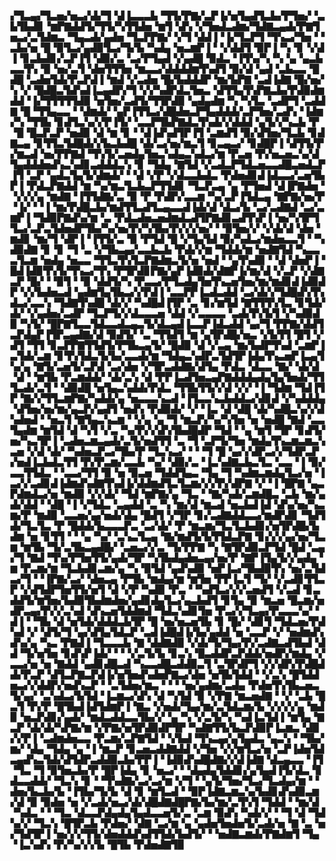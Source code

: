 ▞▜▃▄▞▜▃▅▞▅▃▞▟▞▜▝▟▐▃▃▃▙▝▜▜▞▛▇▞▃▛▐▞▅▜▄▟▜▃▙▞▛▜▅▞▝▃▙▜▙▟▊▝▆▛▇▟▟▜▞▜▜▞▚▜▜▟▅▝▆▜▝▟▚▝▞▜▅▟▃▟▆▞▜▟▇▃▄▟▞▛▇▜▅▃▞▃▜▟▆▃▝▜▄▃▟▞▄▟▅▝▜▃▛▛▇▞▝▞▜▝▟▟▐▝▐▞▜▃▛▜▝▜▚▃▞▜▅▝▝▃▙▞▅▝█▝▉▜▃▞▄▟▉▜▃▞▜▞▙▝▚▟▄▝▅▃▆▛▐▝▝▞▟▟▜▝▉▛▐▝▚▝▊▝▞▟▐▝▊▃▙▟▊▞▃▛▐▜▝▟▉▞▃▝▃▞▛▜▄▟▝▞▄▟█▝▉▟▃▝▐▜▚▞▚▝▚▝▄▝▄▃▙▃▃▜▚▝▉▝▅▞▃▜▝▟▅▜▜▜▅▝▆▃▃▞▟▟▟▟▆▜▚▟▜▝▉▞▟▝▄▟▝▃▙▃▃▝█▟█▝▃▟▅▜▟▞▛▃▛▟▐▝▆▟▝▞▃▟▅▝█▞▙▟▟▟▛▝▆▞▙▛▇▝▃▟▐▟▇▝█▞▅▞▚▝▞▝█▟█▃▜▟▚▟▐▃▄▟▛▞▜▝▞▞▚▟▛▟▃▜▅▃▝▟▜▜▄▜▚▛▇▃▙▞▛▟▉▟▆▟▟▝▐▞▜▜▜▜▜▟▉▝▅▜▅▞▃▟▜▞▜▜▛▟▉▝▄▟▄▟▆▝▚▝▚▜▃▝▃▟▛▜▝▃▟▟▇▝█▝▜▜▄▃▃▝▝▟▆▟▞▝▄▛▐▜▜▃▞▟█▟▅▃▛▜▄▟▟▟▞▃▛▜▅▞▃▟▚▝▐▟▆▞▚▝▜▜▙▝▊▟▜▃▚▞▞▛▐▜▞▝▃▃▛▜▙▛▇▟▃▜▚▟▞▞▟▟▟▝▄▜▞▞▚▃▙▝▛▝█▝█▃▛▃▛▝▅▟▉▝▟▝▆▝▊▝▝▟▐▟▚▟▜▛▐▜▝▃▆▟▜▝▉▞▟▜▅▞▜▃▙▝▊▟▇▃▄▝▊▜▜▃▜▟█▟▞▞▙▃▙▟█▝▟▞▃▞▅▞▆▃▜▝▊▃▄▃▞▝▊▟█▛▐▝▟▜▜▞▛▞▆▃▟▝▅▞▛▛▇▟▝▜▚▜▞▃▅▟▄▜▅▃▚▟▄▃▚▟▃▞▆▝▛▃▅▝▛▞▅▃▅▃▚▞▟▜▄▟▟▟▅▟▚▃▚▟▊▃▟▟▟▃▚▝▊▝▜▟▄▝▇▜▟▝▞▃▟▃▛▜▟▃▅▃▃▟█▃▅▟▃▛▐▜▝▃▛▝▄▟▃▜▄▜▞▟▆▟▞▝▝▟▝▞▛▝▞▟▃▃▙▟▃▝▛▟▅▟▊▟▐▟▃▃▞▃▅▜▙▛▐▝▛▟▃▛▇▟▟▝▆▝▚▞▆▃▜▃▙▃▛▜▜▟▊▝▜▃▛▃▄▝▄▝▛▜▅▟▝▟▐▛▇▟▅▝▝▞▞▞▄▝▆▟▇▝▐▜▜▟▇▞▃▝▉▝▛▝▛▟▛▞▃▃▆▝▚▞▃▛▐▜▟▃▄▝▇▛▇▞▅▞▛▝▐▞▝▝▐▝▆▞▛▟█▃▙▞▆▟▜▜▃▟▜▃▄▃▃▟▐▟▞▟▝▟▃▞▙▝▃▞▃▟▇▟▝▃▞▃▆▛▐▝▜▟▉▛▇▟▚▞▆▝▃▝▛▟▃▟▅▃▅▟▆▟▃▟▜▛▇▟▊▃▟▜▚▛▐▝▅▞▚▜▛▜▜▃▞▃▛▃▜▟▅▟▛▜▙▞▚▞▅▞▛▞▚▜▙▞▛▞▞▞▅▞▝▝▉▜▅▞▞▝▞▟▞▟▝▟▅▝▆▟▊▝▆▞▜▝▟▛▐▝▐▜▜▞▃▝▉▝▛▜▟▝█▝▞▜▄▜▟▝▉▞▚▟▃▞▆▟▅▃▃▜▝▝▚▟▉▟▇▝▊▝▊▝▜▝▃▝▞▜▙▃▄▞▃▃▙▃▙▝▛▟▞▞▆▝▜▟▟▞▆▝▅▟▇▜▟▝▚▃▃▃▜▃▆▝▅▟▄▝▅▃▃▝▜▜▃▜▚▜▃▛▇▟▆▃▜▞▅▝▅▟▝▝▄▜▚▟▉▝▝▟▝▟▅▛▐▝█▟▐▟▉▜▚▜▞▜▚▃▞▜▚▝▛▜▛▟▊▛▇▞▄▛▐▟▉▟▞▟▇▛▐▞▆▞▟▝▞▃▛▝▞▟▇▃▛▝█▞▝▝▉▜▝▝▉▝▟▟▜▞▚▝▛▃▃▞▛▜▃▟▄▜▅▜▚▃▅▜▅▞▆▞▆▟▊▟▐▟▉▟▛▝▞▞▙▟▅▃▟▝▄▟▆▜▄▜▙▃▞▞▛▟▐▝▃▃▛▛▐▃▟▃▟▟▝▃▞▟▞▞▜▟█▟▚▜▚▟▃▞▃▃▚▝▜▟▇▜▚▟█▝▟▞▞▝▚▟█▟▐▜▛▝▃▝▊▞▆▜▟▝▇▜▜▜▚▜▃▝▊▜▟▞▟▞▝▞▄▟▅▞▃▟▛▝▜▃▛▜▞▞▟▃▃▃▅▝▟▟▝▞▃▃▃▃▝▃▟▞▛▞▙▜▝▞▚▟▉▟▉▝▚▜▞▝█▛▇▜▃▃▜▟▃▃▟▃▄▃▜▞▟▃▄▟▐▃▃▛▐▟▃▟▟▝▄▞▜▝▛▛▇▞▟▟▜▃▛▟▄▛▐▜▛▃▄▟▇▞▟▝▉▟▜▞▝▃▝▜▜▟▜▝▆▝▄▜▛▟█▞▅▃▝▞▙▜▜▝█▜▝▞▟▜▝▜▜▝▊▃▛▛▇▜▜▟▜▞▛▜▙▃▄▜▞▝█▟▉▝▟▝▞▃▄▝▆▞▙▟▛▜▚▟▝▃▆▛▐▃▜▟▞▃▆▝▊▜▚▜▟▃▜▞▙▞▃▃▟▞▆▝▜▟▄▃▚▟▛▃▜▟▜▛▐▟▄▜▚▃▅▛▐▃▄▜▚▞▄▝▇▜▞▃▅▜▞▃▛▟▝▃▞▟▅▝▞▜▛▃▟▟▇▞▟▜▄▝▛▟▃▝▟▃▃▝▇▞▝▟▞▟▝▟▝▝▆▜▙▝▛▃▆▟▟▞▝▟▞▃▚▝▟▝▛▛▐▃▟▜▅▃▄▛▇▟▟▟▄▟▄▜▄▜▅▟▞▜▜▜▃▟▞▃▜▝▝▟▉▟█▝▅▜▄▃▚▟▟▞▛▟▃▝▜▜▙▜▜▞▞▟▝▞▞▝▐▝▜▟▆▝▜▟▐▜▛▝▇▞▞▜▜▃▆▛▇▞▚▟▟▞▄▝▅▃▃▃▚▃▟▝▐▜▃▃▚▃▙▟▟▃▞▟▊▟▝▞▚▟▟▟▄▝▟▜▅▞▅▞▆▞▄▃▛▞▄▟▜▝▅▟▚▝▛▟▉▟▞▝▞▝▐▃▝▟▝▟█▝▟▞▚▟█▃▚▞▞▟▚▟▅▟▝▝▅▃▜▝▇▜▄▃▚▃▆▝▝▞▄▝▄▝▜▝▆▃▛▞▚▞▚▜▅▝▅▝▅▟█▝▇▟▝▃▃▜▄▟▆▝▆▜▟▝▟▝▚▜▝▞▃▝▚▞▛▞▞▟▚▜▙▟█▟▛▝▜▟▝▝▄▝▆▜▝▜▛▝▊▟▜▞▅▞▚▃▜▛▐▝▃▟▅▃▆▃▄▟▞▃▜▞▅▟▜▜▝▃▝▜▝▃▛▜▞▜▅▝▆▟▄▜▚▃▆▃▆▃▚▃▅▝▞▟▝▟▞▝▚▟▅▃▛▃▞▜▙▞▛▝▜▃▚▃▞▝▝▝▜▝█▝▄▞▞▟▛▃▞▞▜▟▛▃▛▞▅▟▐▃▙▟▃▜▜▝▛▞▛▃▆▞▃▃▙▝▚▞▝▟▉▞▃▝▐▃▚▟▇▃▙▃▜▃▝▃▃▝▐▝▉▞▃▃▜▜▟▃▝▝▃▃▞▜▜▝▉▝▅▝▉▃▅▝▜▟▟▜▄▃▝▜▄▝▜▝▚▟▆▃▆▟▄▜▃▞▅▝▐▃▞▞▃▟▊▟▐▟▆▟▚▟▇▜▚▟▐▞▟▟▆▟▜▃▜▃▆▞▞▞▛▞▟▛▇▝▞▝▐▝█▛▇▝▄▃▛▟▆▟▃▞▅▝▆▟▉▝▞▞▟▞▝▜▟▝▆▛▇▞▄▝▜▃▝▝▇▞▚▟▞▃▆▟█▃▝▃▙▝▆▞▄▟▞▟▟▝▝▟█▝▐▝▞▜▟▃▝▃▄▟▟▝▃▝▚▝▆▞▟▝▆▃▟▝▅▃▙▟▐▟▝▟▚▞▅▞▚▃▆▞▛▝▆▟▉▝▃▃▅▞▄▞▅▟▞▟▄▝█▟▜▝▞▜▛▝▊▞▃▟▇▟▟▃▃▞▆▟▛▟▊▝▜▟▜▟▞▜▃▜▃▝▛▝█▟▟▞▙▃▃▃▛▃▝▃▞▟▞▝▛▝▆▃▆▞▜▃▜▃▙▟▊▞▅▜▛▟█▞▙▟▆▝▅▝▊▜▜▝▝▝▄▝▚▞▝▃▚▃▜▃▄▝▇▞▆▟▜▞▙▜▜▟▃▛▇▝▊▞▞▞▄▞▅▞▜▃▆▝▆▜▙▝▜▞▃▜▙▃▄▟█▞▝▃▅▃▞▞▃▝▜▞▛▛▇▝▚▝▇▜▛▟▉▃▛▜▟▝█▟▝▃▄▞▜▝▇▟▝▜▚▞▛▜▅▜▜▞▄▟▞▜▛▝▚▜▙▟▄▟▅▃▄▞▅▞▛▝▇▛▐▜▄▜▞▞▄▟▄▝▆▝▛▃▆▞▆▝▜▃▙▟▊▃▆▞▄▝▚▝▉▜▟▝▄▟▚▟▉▝▅▛▐▃▞▜▙▟▉▜▚▝▅▞▃▜▟▃▞▜▝▝▐▛▇▞▃▞▝▟▅▃▄▝▛▜▙▝▆▟▄▞▆▝▆▜▅▝▛▛▐▃▜▝▜▞▝▞▃▟▊▜▜▃▛▝▞▟▜▟▛▜▅▜▜▞▅▜▝▟▝▞▛▝▚▟▉▝▛▃▝▝▚▟▜▃▞▞▞▃▅▟▜▝▞▃▟▝▊▃▟▟▜▞▆▜▅▞▙▟▉▜▙▟▆▟▅▞▄▟▊▟▄▜▃▞▄▃▙▟▜▝▊▜▄▝▉▝▆▃▅▝█▃▆▞▅▟▛▃▄▞▛▞▞▃▚▟▝▟▚▃▅▜▟▟▆▟▝▜▟▃▚▟▊▜▅▝▛▃▞▞▜▃▄▞▛▃▃▃▚▞▝▟▐▝▝▜▙▝▟▝▅▜▟▞▟▟▟▃▙▜▛▝█▝▅▞▅▃▅▜▙▝▊▝█▞▝▟▊▜▝▜▟▃▅▞▛▟▚▟▝▞▝▟▜▞▜▝▄▞▟▜▄▜▟▃▛▝▃▟▐▟█▟▐▞▙▞▄▟▟▝▅▝▃▃▛▝▞▝▅▟▆▟▚▟▚▞▄▝▚▃▝▛▇▟▐▝▜▃▃▃▙▝▇▝▟▟▇▟▉▝▞▟▞▜▞▜▄▞▛▞▃▟▇▃▟▜▙▟▝▟▟▝▜▞▅▜▅▝▊▟▚▛▐▟▞▝▝▝▞▃▜▞▙▝▊▃▚▝█▃▟▟▛▃▛▟▟▞▅▟▛▞▆▟▄▝▞▃▃▞▅▝▅▝▇▟▟▝▄▟▊▟█▃▟▝▚▃▃▟█▃▟▟▉▃▜▝▃▜▛▟▛▜▝▞▞▟▛▞▛▟█▟▟▞▛▃▛▝▟▜▃▛▇▃▛▟▐▞▅▜▅▟▚▟▅▛▇▃▞▟▅▝▅▜▙▜▟▟▝▝▞▃▚▝█▜▟▟▅▃▞▞▟▟▛▞▅▟▚▃▛▝▝▃▜▟▅▞▆▃▝▝▝▝▅▞▄▟▆▞▃▟▄▝▛▟▅▜▚▜▙▃▅▃▜▞▄▞▝▃▚▟▃▞▙▜▟▝▐▃▆▃▞▟▚▝▟▝▚▜▟▝▉▝▞▛▇▝▆▃▅▟▇▝▝▞▝▃▙▝█▃▜▝▛▞▛▝█▜▙▟▐▟▜▟▆▛▐▝▇▃▝▞▅▟▞▜▄▞▆▞▃▜▟▃▆▞▙▝▞▞▞▞▄▝▆▟▉▝▅▃▛▟▊▞▄▟▞▝▆▟▃▟▟▃▃▜▙▞▞▝▄▝▚▝▞▃▜▞▚▝▚▟▐▃▜▟▐▝▆▜▄▝▇▃▛▝▟▞▟▞▚▛▇▞▆▝▞▛▇▞▅▜▛▟▉▟▛▜▛▝▚▟▇▜▜▞▙▃▛▟▉▛▐▃▆▃▝▟▉▞▞▛▐▝▃▟▆▟▅▃▃▝▛▃▆▞▃▛▇▜▟▝▝▞▙▟▝▜▚▃▄▞▄▜▄▟▃▝▄▃▚▝▝▜▙▞▆▞▝▟▄▝▜▟▄▝▄▝▐▝▆▃▛▝▊▃▅▃▟▟▇▟▟▝▞▜▅▝▞▞▆▜▃▞▅▝▃▛▐▟▅▜▟▃▄▟▚▃▜▟▞▟▜▟▛▃▟▟▉▃▙▞▛▛▐▝▐▟▉▟▚▟█▟▇▞▞▟▐▟▇▝▟▃▄▃▃▝▐▜▝▜▃▝▜▝▉▜▅▃▙▞▛▝█▛▐▟▄▝▊▝▅▃▞▝▝▟▄▟▄▜▟▟▊▞▄▜▄▟▐▜▞▟▃▝▊▟▃▃▟▟▞▝▜▃▚▝▊▝▝▜▚▟▇▞▃▞▃▞▆▝▞▜▝▝▄▜▞▜▅▞▜▃▞▜▃▟▄▞▆▝▝▟▅▞▙▃▙▞▙▝▐▜▙▞▜▞▙▝▟▝▊▝▆▜▃▟▝▝▉▛▐▟▇▃▆▃▚▞▙▟▊▟▚▟▉▃▆▞▟▝▉▝▉▟▅▝▅▝▞▃▟▞▅▃▞▟▞▟█▟▇▟█▛▇▞▙▞▆▞▃▜▚▜▝▜▟▟▝▝▆▞▟▝▚▟▃▝▝▝▜▃▝▟▃▃▛▟▄▟▄▜▄▟▃▃▅▜▞▃▝▃▆▝▉▟▚▝▚▟▞▞▝▝▜▝▟▝▜▟▚▞▞▝▜▃▚▝█▜▛▃▙▝▛▟▅▞▝▟▇▝▃▞▆▝▄▝▄▟▅▜▅▟▅▜▞▃▟▞▅▝▇▝▃▝▅▞▜▟▜▛▐▝▅▞▞▞▜▜▞▟▅▟▟▟▚▟▜▜▟▞▙▟▜▞▝▝▅▟▇▃▆▟▞▛▇▟▆▜▝▜▄▝▐▃▚▟▚▝▛▞▚▞▞▞▙▝█▜▙▝▛▟▅▟▇▜▉
